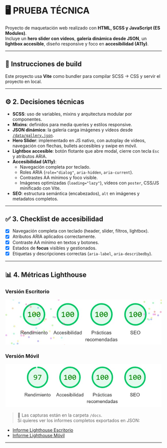 # 🖥️ PRUEBA TÉCNICA  

Proyecto de maquetación web realizado con **HTML, SCSS y JavaScript (ES Modules)**.  
Incluye un **hero slider con vídeos**, **galería dinámica desde JSON**, un **lightbox accesible**, diseño responsive y foco en **accesibilidad (A11y)**.

---

## 🔨 Instrucciones de build

Este proyecto usa **Vite** como bundler para compilar SCSS → CSS y servir el proyecto en local.

---

## ⚙️ 2. Decisiones técnicas

- **SCSS**: uso de variables, mixins y arquitectura modular por componentes.  
- **Mixins**: definidos para media queries y estilos responsive.  
- **JSON dinámico**: la galería carga imágenes y vídeos desde [`/data/gallery.json`](./public/data/gallery.json).  
- **Hero Slider**: implementado en JS nativo, con autoplay de vídeos, navegación con flechas, bullets accesibles y swipe en móvil.  
- **Lightbox accesible**: botón flotante que abre modal, cierre con tecla `Esc` y atributos ARIA.  
- **Accesibilidad (A11y)**:
  - Navegación completa por teclado.  
  - Roles ARIA (`role="dialog"`, `aria-hidden`, `aria-current`).  
  - Contrastes AA mínimos y foco visible.  
  - Imágenes optimizadas (`loading="lazy"`), vídeos con `poster`, CSS/JS minificado con Vite.  
- **SEO**: estructura semántica (encabezados), `alt` en imágenes y metadatos completos.  

---

## ✅ 3. Checklist de accesibilidad

- [x] Navegación completa con teclado (header, slider, filtros, lightbox).  
- [x] Atributos ARIA aplicados correctamente.  
- [x] Contraste AA mínimo en textos y botones.  
- [x] Estados de **focus** visibles y gestionados.  
- [x] Etiquetas y descripciones correctas (`aria-label`, `aria-describedby`).  

---

## 📊 4. Métricas Lighthouse

### Versión **Escritorio**
![Lighthouse escritorio](./docs/data/lighthouse-desktop.jpeg)

### Versión **Móvil**
![Lighthouse móvil](./docs/data/lighthouse-mobile.jpeg)

> 📌 Las capturas están en la carpeta `/docs`.  
Si quieres ver los informes completos exportados en JSON:  
- [Informe Lighthouse Escritorio](./docs/data/silviatovardev.github.io-20250831T180904-desktop.json)  
- [Informe Lighthouse Móvil](./docs/data/silviatovardev.github.io-20250831T180953-mobile.json)  

---


